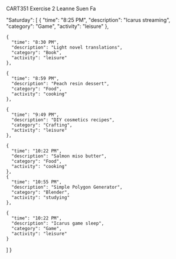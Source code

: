 CART351 Exercise 2
Leanne Suen Fa

"Saturday": [
{
"time": "8:25 PM",
"description": "Icarus streaming",
"category": "Game",
"activity": "leisure"
},

    {
      "time": "8:30 PM",
      "description": "Light novel translations",
      "category": "Book",
      "activity": "leisure"
    },

    {
      "time": "8:59 PM",
      "description": "Peach resin dessert",
      "category": "Food",
      "activity": "cooking"
    },

    {
      "time": "9:49 PM",
      "description": "DIY cosmetics recipes",
      "category": "Crafting",
      "activity": "leisure"
    },

    {
      "time": "10:22 PM",
      "description": "Salmon miso butter",
      "category": "Food",
      "activity": "cooking"
    },
    {
      "time": "10:55 PM",
      "description": "Simple Polygon Generator",
      "category": "Blender",
      "activity": "studying"
    },

    {
      "time": "10:22 PM",
      "description": "Icarus game sleep",
      "category": "Game",
      "activity": "leisure"
    }

]
}
